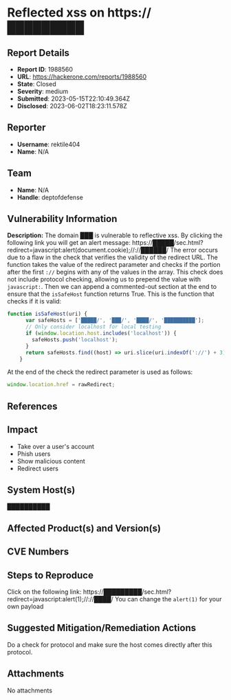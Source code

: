 # Reflected xss on https://█████████

## Report Details
- **Report ID**: 1988560
- **URL**: https://hackerone.com/reports/1988560
- **State**: Closed
- **Severity**: medium
- **Submitted**: 2023-05-15T22:10:49.364Z
- **Disclosed**: 2023-06-02T18:23:11.578Z

## Reporter
- **Username**: rektile404
- **Name**: N/A

## Team
- **Name**: N/A
- **Handle**: deptofdefense

## Vulnerability Information
**Description:**
The domain ███ is vulnerable to reflective xss.
By clicking the following link you will get an alert message: https://█████/sec.html?redirect=javascript:alert(document.cookie);//://██████/
The error occurs due to a flaw in the check that verifies the validity of the redirect URL. 
The function takes the value of the redirect parameter and checks if the portion after the first `://` begins with any of the values in the array. 
This check does not include protocol checking, allowing us to prepend the value with `javascript:`. 
Then we can append a commented-out section at the end to ensure that the `isSafeHost` function returns True.
This is the function that checks if it is valid:
```js
function isSafeHost(uri) {
      var safeHosts = ['█████/', '███/', '████/', '██████████'];
      // Only consider localhost for local testing
      if (window.location.host.includes('localhost')) {
        safeHosts.push('localhost');
      }
      return safeHosts.find((host) => uri.slice(uri.indexOf('://') + 3).startsWith(host));
    }
```
At the end of the check the redirect parameter is used as follows:

```js
window.location.href = rawRedirect;
```

## References

## Impact

- Take over a user's account
- Phish users
- Show malicious content 
- Redirect users

## System Host(s)
██████████

## Affected Product(s) and Version(s)


## CVE Numbers


## Steps to Reproduce
Click on the following link: https://█████████/sec.html?redirect=javascript:alert(1);//://████/
You can change the `alert(1)` for your own payload

## Suggested Mitigation/Remediation Actions
Do a check for protocol and make sure the host comes directly after this protocol.



## Attachments
No attachments
